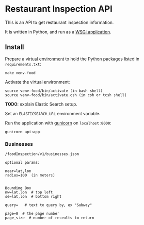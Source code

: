Restaurant Inspection API
=========================

This is an API to get restaurant inspection information.

It is written in Python, and run as a
[WSGI application](http://wsgi.readthedocs.org/en/latest/what.html).

Install
-------

Prepare a [virtual environment](http://docs.python-guide.org/en/latest/dev/virtualenvs.html)
to hold the Python packages listed in `requirements.txt`:

    make venv-food

Activate the virtual environment:

    source venv-food/bin/activate (in bash shell)
    source venv-food/bin/activate.csh (in csh or tcsh shell)

**TODO**: explain Elastic Search setup.

Set an `ELASTICSEARCH_URL` environment variable.

Run the application with [gunicorn](http://gunicorn.org/) on `localhost:8000`:

    gunicorn api:app

### Businesses

    /foodInspection/v1/businesses.json
    
    optional params:
    
    near=lat,lon 
    radius=100  (in meters)


    Bounding Box
    nw=lat,lon  # top left
    se=lat,lon  # bottom right

    query=   # text to query by, ex "Subway"

    page=0  # the page number
    page_size  # number of reseults to return


